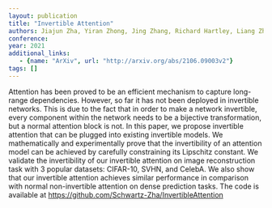 ```yaml
---
layout: publication
title: "Invertible Attention"
authors: Jiajun Zha, Yiran Zhong, Jing Zhang, Richard Hartley, Liang Zheng
conference: 
year: 2021
additional_links: 
   - {name: "ArXiv", url: "http://arxiv.org/abs/2106.09003v2"}
tags: []
---
```

Attention has been proved to be an efficient mechanism to capture long-range
dependencies. However, so far it has not been deployed in invertible networks.
This is due to the fact that in order to make a network invertible, every
component within the network needs to be a bijective transformation, but a
normal attention block is not. In this paper, we propose invertible attention
that can be plugged into existing invertible models. We mathematically and
experimentally prove that the invertibility of an attention model can be
achieved by carefully constraining its Lipschitz constant. We validate the
invertibility of our invertible attention on image reconstruction task with 3
popular datasets: CIFAR-10, SVHN, and CelebA. We also show that our invertible
attention achieves similar performance in comparison with normal non-invertible
attention on dense prediction tasks. The code is available at
https://github.com/Schwartz-Zha/InvertibleAttention